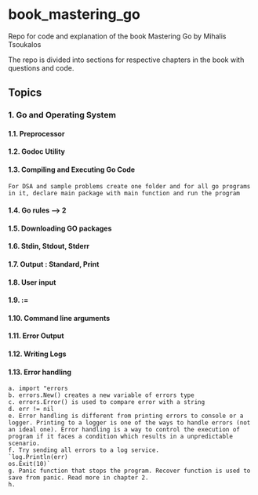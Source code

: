 # book_mastering_go

Repo for code and explanation of the book Mastering Go by Mihalis Tsoukalos

The repo is divided into sections for respective chapters in the book with questions and code.

## Topics

### 1. Go and Operating System

#### 1.1. Preprocessor

#### 1.2. Godoc Utility

#### 1.3. Compiling and Executing Go Code

`For DSA and sample problems create one folder and for all go programs in it, declare main package with main function and run the program`

#### 1.4. Go rules --> 2

#### 1.5. Downloading GO packages

#### 1.6. Stdin, Stdout, Stderr

#### 1.7. Output : Standard, Print

#### 1.8. User input

#### 1.9. :=


#### 1.10. Command line arguments


#### 1.11. Error Output


#### 1.12. Writing Logs



#### 1.13. Error handling
    
    a. import "errors
    b. errors.New() creates a new variable of errors type
    c. errors.Error() is used to compare error with a string
    d. err != nil
    e. Error handling is different from printing errors to console or a logger. Printing to a logger is one of the ways to handle errors (not an ideal one). Error handling is a way to control the execution of program if it faces a condition which results in a unpredictable scenario.
    f. Try sending all errors to a log service.
    `log.Println(err)
    os.Exit(10)`
    g. Panic function that stops the program. Recover function is used to save from panic. Read more in chapter 2.
    h. 

